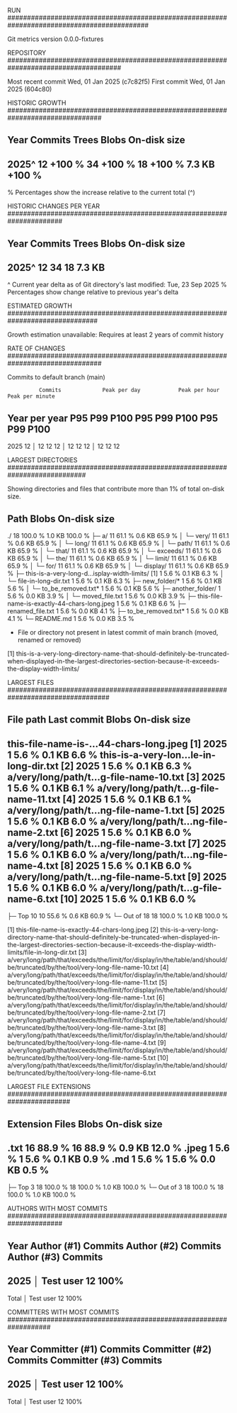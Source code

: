 RUN ############################################################################################

Git metrics version        0.0.0-fixtures

REPOSITORY #####################################################################################

Most recent commit         Wed, 01 Jan 2025 (c7c82f5)
First commit               Wed, 01 Jan 2025 (604c80)

HISTORIC GROWTH ################################################################################

Year        Commits                  Trees                  Blobs           On-disk size
------------------------------------------------------------------------------------------------
2025^            12  +100 %             34  +100 %             18  +100 %         7.3 KB  +100 %
------------------------------------------------------------------------------------------------

% Percentages show the increase relative to the current total (^)

HISTORIC CHANGES PER YEAR ######################################################################

Year        Commits                  Trees                  Blobs           On-disk size
------------------------------------------------------------------------------------------------
2025^            12                     34                     18                 7.3 KB         
------------------------------------------------------------------------------------------------

^ Current year delta as of Git directory's last modified: Tue, 23 Sep 2025
% Percentages show change relative to previous year's delta

ESTIMATED GROWTH ###############################################################################

Growth estimation unavailable: Requires at least 2 years of commit history

RATE OF CHANGES ################################################################################

Commits to default branch (main)

              Commits             Peak per day            Peak per hour          Peak per minute
Year         per year        P95    P99   P100        P95    P99   P100        P95    P99   P100
------------------------------------------------------------------------------------------------
2025               12   │     12     12     12   │     12     12     12   │     12     12     12

LARGEST DIRECTORIES ############################################################################

Showing directories and files that contribute more than 1% of total on-disk size.

Path                                                        Blobs           On-disk size
------------------------------------------------------------------------------------------------
./                                                             18 100.0 %         1.0 KB 100.0 %
├─ a/                                                          11  61.1 %         0.6 KB  65.9 %
│  └─ very/                                                    11  61.1 %         0.6 KB  65.9 %
│     └─ long/                                                 11  61.1 %         0.6 KB  65.9 %
│        └─ path/                                              11  61.1 %         0.6 KB  65.9 %
│           └─ that/                                           11  61.1 %         0.6 KB  65.9 %
│              └─ exceeds/                                     11  61.1 %         0.6 KB  65.9 %
│                 └─ the/                                      11  61.1 %         0.6 KB  65.9 %
│                    └─ limit/                                 11  61.1 %         0.6 KB  65.9 %
│                       └─ for/                                11  61.1 %         0.6 KB  65.9 %
│                          └─ display/                         11  61.1 %         0.6 KB  65.9 %
├─ this-is-a-very-long-d...isplay-width-limits/ [1]             1   5.6 %         0.1 KB   6.3 %
│  └─ file-in-long-dir.txt                                      1   5.6 %         0.1 KB   6.3 %
├─ new_folder/*                                                 1   5.6 %         0.1 KB   5.6 %
│  └─ to_be_removed.txt*                                        1   5.6 %         0.1 KB   5.6 %
├─ another_folder/                                              1   5.6 %         0.0 KB   3.9 %
│  └─ moved_file.txt                                            1   5.6 %         0.0 KB   3.9 %
├─ this-file-name-is-exactly-44-chars-long.jpeg                 1   5.6 %         0.1 KB   6.6 %
├─ renamed_file.txt                                             1   5.6 %         0.0 KB   4.1 %
├─ to_be_removed.txt*                                           1   5.6 %         0.0 KB   4.1 %
└─ README.md                                                    1   5.6 %         0.0 KB   3.5 %

* File or directory not present in latest commit of main branch (moved, renamed or removed)

[1] this-is-a-very-long-directory-name-that-should-definitely-be-truncated-when-displayed-in-the-largest-directories-section-because-it-exceeds-the-display-width-limits/

LARGEST FILES ##################################################################################

File path                              Last commit          Blobs           On-disk size
------------------------------------------------------------------------------------------------
this-file-name-is-...44-chars-long.jpeg [1]   2025              1   5.6 %         0.1 KB   6.6 %
this-is-a-very-lon...le-in-long-dir.txt [2]   2025              1   5.6 %         0.1 KB   6.3 %
a/very/long/path/t...g-file-name-10.txt [3]   2025              1   5.6 %         0.1 KB   6.1 %
a/very/long/path/t...g-file-name-11.txt [4]   2025              1   5.6 %         0.1 KB   6.1 %
a/very/long/path/t...ng-file-name-1.txt [5]   2025              1   5.6 %         0.1 KB   6.0 %
a/very/long/path/t...ng-file-name-2.txt [6]   2025              1   5.6 %         0.1 KB   6.0 %
a/very/long/path/t...ng-file-name-3.txt [7]   2025              1   5.6 %         0.1 KB   6.0 %
a/very/long/path/t...ng-file-name-4.txt [8]   2025              1   5.6 %         0.1 KB   6.0 %
a/very/long/path/t...ng-file-name-5.txt [9]   2025              1   5.6 %         0.1 KB   6.0 %
a/very/long/path/t...g-file-name-6.txt [10]   2025              1   5.6 %         0.1 KB   6.0 %
------------------------------------------------------------------------------------------------
├─ Top 10                                                      10  55.6 %         0.6 KB  60.9 %
└─ Out of 18                                                   18 100.0 %         1.0 KB 100.0 %

[1] this-file-name-is-exactly-44-chars-long.jpeg
[2] this-is-a-very-long-directory-name-that-should-definitely-be-truncated-when-displayed-in-the-largest-directories-section-because-it-exceeds-the-display-width-limits/file-in-long-dir.txt
[3] a/very/long/path/that/exceeds/the/limit/for/display/in/the/table/and/should/be/truncated/by/the/tool/very-long-file-name-10.txt
[4] a/very/long/path/that/exceeds/the/limit/for/display/in/the/table/and/should/be/truncated/by/the/tool/very-long-file-name-11.txt
[5] a/very/long/path/that/exceeds/the/limit/for/display/in/the/table/and/should/be/truncated/by/the/tool/very-long-file-name-1.txt
[6] a/very/long/path/that/exceeds/the/limit/for/display/in/the/table/and/should/be/truncated/by/the/tool/very-long-file-name-2.txt
[7] a/very/long/path/that/exceeds/the/limit/for/display/in/the/table/and/should/be/truncated/by/the/tool/very-long-file-name-3.txt
[8] a/very/long/path/that/exceeds/the/limit/for/display/in/the/table/and/should/be/truncated/by/the/tool/very-long-file-name-4.txt
[9] a/very/long/path/that/exceeds/the/limit/for/display/in/the/table/and/should/be/truncated/by/the/tool/very-long-file-name-5.txt
[10] a/very/long/path/that/exceeds/the/limit/for/display/in/the/table/and/should/be/truncated/by/the/tool/very-long-file-name-6.txt

LARGEST FILE EXTENSIONS ########################################################################

Extension                            Files                  Blobs           On-disk size
------------------------------------------------------------------------------------------------
.txt                                    16  88.9 %             16  88.9 %         0.9 KB  12.0 %
.jpeg                                    1   5.6 %              1   5.6 %         0.1 KB   0.9 %
.md                                      1   5.6 %              1   5.6 %         0.0 KB   0.5 %
------------------------------------------------------------------------------------------------
├─ Top 3                                18 100.0 %             18 100.0 %         1.0 KB 100.0 %
└─ Out of 3                             18 100.0 %             18 100.0 %         1.0 KB 100.0 %

AUTHORS WITH MOST COMMITS ######################################################################

Year     Author (#1)    Commits        Author (#2)    Commits        Author (#3)    Commits
------------------------------------------------------------------------------------------------
2025   │ Test user           12 100%
------------------------------------------------------------------------------------------------
Total  │ Test user           12 100%

COMMITTERS WITH MOST COMMITS ###################################################################

Year     Committer (#1) Commits        Committer (#2) Commits        Committer (#3) Commits
------------------------------------------------------------------------------------------------
2025   │ Test user           12 100%
------------------------------------------------------------------------------------------------
Total  │ Test user           12 100%

